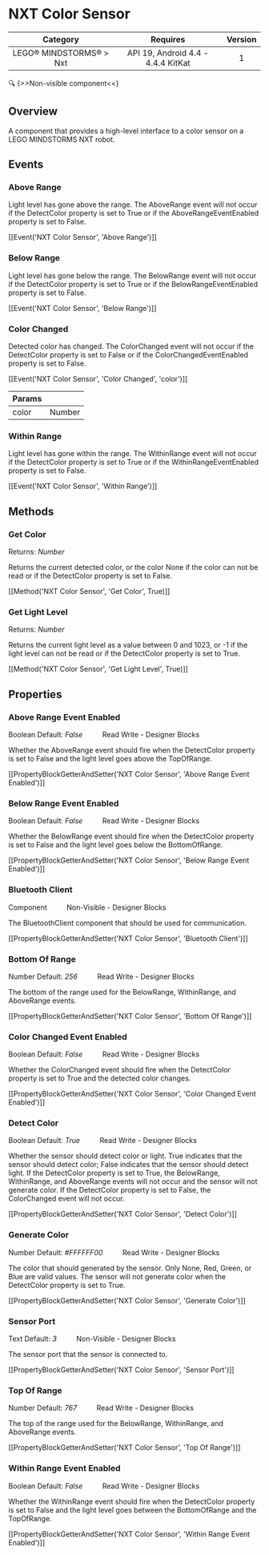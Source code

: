 # NXT Color Sensor

| Category | Requires | Version |
|:--------:|:-------:|:--------:|
|LEGO® MINDSTORMS® > Nxt|API 19, Android 4.4 - 4.4.4 KitKat|1|

:mag: {>>Non-visible component<<}

## Overview

A component that provides a high-level interface to a color sensor on a LEGO MINDSTORMS NXT robot.

## Events

### Above Range

Light level has gone above the range. The AboveRange event will not occur if the DetectColor property is set to True or if the AboveRangeEventEnabled property is set to False.

[[Event('NXT Color Sensor', 'Above Range')]]

### Below Range

Light level has gone below the range. The BelowRange event will not occur if the DetectColor property is set to True or if the BelowRangeEventEnabled property is set to False.

[[Event('NXT Color Sensor', 'Below Range')]]

### Color Changed

Detected color has changed. The ColorChanged event will not occur if the DetectColor property is set to False or if the ColorChangedEventEnabled property is set to False.

[[Event('NXT Color Sensor', 'Color Changed', 'color')]]

| Params | []() |
|--------|------|
|color|<span class="chip chip-number">Number</span>|


### Within Range

Light level has gone within the range. The WithinRange event will not occur if the DetectColor property is set to True or if the WithinRangeEventEnabled property is set to False.

[[Event('NXT Color Sensor', 'Within Range')]]

## Methods

### Get Color

<span class="chip chip-number">Returns: <i>Number</i></span> 

Returns the current detected color, or the color None if the color can not be read or if the DetectColor property is set to False.

[[Method('NXT Color Sensor', 'Get Color', True)]]

### Get Light Level

<span class="chip chip-number">Returns: <i>Number</i></span> 

Returns the current light level as a value between 0 and 1023, or -1 if the light level can not be read or if the DetectColor property is set to True.

[[Method('NXT Color Sensor', 'Get Light Level', True)]]

## Properties

### Above Range Event Enabled

<span class="chip chip-boolean">Boolean</span> <span class="chip chip-boolean">Default: <i>False</i></span>&nbsp;&nbsp;&nbsp;&nbsp;&nbsp;&nbsp;&nbsp;&nbsp;&nbsp;&nbsp;<span class="chip chip-rw">Read</span> <span class="chip chip-rw">Write</span> - <span class="chip chip-bd">Designer</span> <span class="chip chip-bd">Blocks</span> 

Whether the AboveRange event should fire when the DetectColor property is set to False and the light level goes above the TopOfRange.

[[PropertyBlockGetterAndSetter('NXT Color Sensor', 'Above Range Event Enabled')]]

### Below Range Event Enabled

<span class="chip chip-boolean">Boolean</span> <span class="chip chip-boolean">Default: <i>False</i></span>&nbsp;&nbsp;&nbsp;&nbsp;&nbsp;&nbsp;&nbsp;&nbsp;&nbsp;&nbsp;<span class="chip chip-rw">Read</span> <span class="chip chip-rw">Write</span> - <span class="chip chip-bd">Designer</span> <span class="chip chip-bd">Blocks</span> 

Whether the BelowRange event should fire when the DetectColor property is set to False and the light level goes below the BottomOfRange.

[[PropertyBlockGetterAndSetter('NXT Color Sensor', 'Below Range Event Enabled')]]

### Bluetooth Client

<span class="chip chip-component">Component</span>&nbsp;&nbsp;&nbsp;&nbsp;&nbsp;&nbsp;&nbsp;&nbsp;&nbsp;&nbsp;<span class="chip chip-rw">Non-Visible</span> - <span class="chip chip-bd">Designer</span> <span class="chip chip-bd">Blocks</span> 

The BluetoothClient component that should be used for communication.

[[PropertyBlockGetterAndSetter('NXT Color Sensor', 'Bluetooth Client')]]

### Bottom Of Range

<span class="chip chip-number">Number</span> <span class="chip chip-number">Default: <i>256</i></span>&nbsp;&nbsp;&nbsp;&nbsp;&nbsp;&nbsp;&nbsp;&nbsp;&nbsp;&nbsp;<span class="chip chip-rw">Read</span> <span class="chip chip-rw">Write</span> - <span class="chip chip-bd">Designer</span> <span class="chip chip-bd">Blocks</span> 

The bottom of the range used for the BelowRange, WithinRange, and AboveRange events.

[[PropertyBlockGetterAndSetter('NXT Color Sensor', 'Bottom Of Range')]]

### Color Changed Event Enabled

<span class="chip chip-boolean">Boolean</span> <span class="chip chip-boolean">Default: <i>False</i></span>&nbsp;&nbsp;&nbsp;&nbsp;&nbsp;&nbsp;&nbsp;&nbsp;&nbsp;&nbsp;<span class="chip chip-rw">Read</span> <span class="chip chip-rw">Write</span> - <span class="chip chip-bd">Designer</span> <span class="chip chip-bd">Blocks</span> 

Whether the ColorChanged event should fire when the DetectColor property is set to True and the detected color changes.

[[PropertyBlockGetterAndSetter('NXT Color Sensor', 'Color Changed Event Enabled')]]

### Detect Color

<span class="chip chip-boolean">Boolean</span> <span class="chip chip-boolean">Default: <i>True</i></span>&nbsp;&nbsp;&nbsp;&nbsp;&nbsp;&nbsp;&nbsp;&nbsp;&nbsp;&nbsp;<span class="chip chip-rw">Read</span> <span class="chip chip-rw">Write</span> - <span class="chip chip-bd">Designer</span> <span class="chip chip-bd">Blocks</span> 

Whether the sensor should detect color or light. True indicates that the sensor should detect color; False indicates that the sensor should detect light. If the DetectColor property is set to True, the BelowRange, WithinRange, and AboveRange events will not occur and the sensor will not generate color. If the DetectColor property is set to False, the ColorChanged event will not occur.

[[PropertyBlockGetterAndSetter('NXT Color Sensor', 'Detect Color')]]

### Generate Color

<span class="chip chip-number">Number</span> <span class="chip chip-number" style="background-color: #FFFFFF;">Default: <i>#FFFFFF00</i></span>&nbsp;&nbsp;&nbsp;&nbsp;&nbsp;&nbsp;&nbsp;&nbsp;&nbsp;&nbsp;<span class="chip chip-rw">Read</span> <span class="chip chip-rw">Write</span> - <span class="chip chip-bd">Designer</span> <span class="chip chip-bd">Blocks</span> 

The color that should generated by the sensor. Only None, Red, Green, or Blue are valid values. The sensor will not generate color when the DetectColor property is set to True.

[[PropertyBlockGetterAndSetter('NXT Color Sensor', 'Generate Color')]]

### Sensor Port

<span class="chip chip-text">Text</span> <span class="chip chip-text">Default: <i>3</i></span>&nbsp;&nbsp;&nbsp;&nbsp;&nbsp;&nbsp;&nbsp;&nbsp;&nbsp;&nbsp;<span class="chip chip-rw">Non-Visible</span> - <span class="chip chip-bd">Designer</span> <span class="chip chip-bd">Blocks</span> 

The sensor port that the sensor is connected to.

[[PropertyBlockGetterAndSetter('NXT Color Sensor', 'Sensor Port')]]

### Top Of Range

<span class="chip chip-number">Number</span> <span class="chip chip-number">Default: <i>767</i></span>&nbsp;&nbsp;&nbsp;&nbsp;&nbsp;&nbsp;&nbsp;&nbsp;&nbsp;&nbsp;<span class="chip chip-rw">Read</span> <span class="chip chip-rw">Write</span> - <span class="chip chip-bd">Designer</span> <span class="chip chip-bd">Blocks</span> 

The top of the range used for the BelowRange, WithinRange, and AboveRange events.

[[PropertyBlockGetterAndSetter('NXT Color Sensor', 'Top Of Range')]]

### Within Range Event Enabled

<span class="chip chip-boolean">Boolean</span> <span class="chip chip-boolean">Default: <i>False</i></span>&nbsp;&nbsp;&nbsp;&nbsp;&nbsp;&nbsp;&nbsp;&nbsp;&nbsp;&nbsp;<span class="chip chip-rw">Read</span> <span class="chip chip-rw">Write</span> - <span class="chip chip-bd">Designer</span> <span class="chip chip-bd">Blocks</span> 

Whether the WithinRange event should fire when the DetectColor property is set to False and the light level goes between the BottomOfRange and the TopOfRange.

[[PropertyBlockGetterAndSetter('NXT Color Sensor', 'Within Range Event Enabled')]]